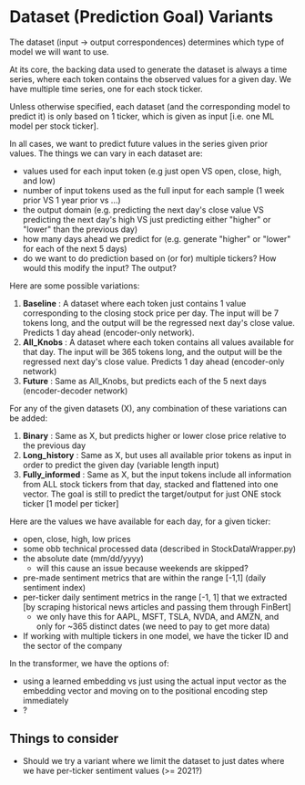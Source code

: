# Dataset (Prediction Goal) Variants
The dataset (input -> output correspondences) determines which type of model we will want to use.

At its core, the backing data used to generate the dataset is always a time series, where each token contains the observed values for a given day. We have multiple time series, one for each stock ticker.

Unless otherwise specified, each dataset (and the corresponding model to predict it) is only based on 1 ticker, which is given as input [i.e. one ML model per stock ticker].

In all cases, we want to predict future values in the series given prior values. The things we can vary in each dataset are:
- values used for each input token (e.g just open VS open, close, high, and low)
- number of input tokens used as the full input for each sample (1 week prior VS 1 year prior vs ...)
- the output domain (e.g. predicting the next day's close value VS predicting the next day's high VS just predicting either "higher" or "lower" than the previous day)
- how many days ahead we predict for (e.g. generate "higher" or "lower" for each of the next 5 days)
- do we want to do prediction based on (or for) multiple tickers? How would this modify the input? The output?

Here are some possible variations:

1. **Baseline** : A dataset where each token just contains 1 value corresponding to the closing stock price per day. The input will be 7 tokens long, and the output will be the regressed next day's close value. Predicts 1 day ahead (encoder-only network).
2. **All_Knobs** : A dataset where each token contains all values available for that day. The input will be 365 tokens long, and the output will be the regressed next day's close value. Predicts 1 day ahead (encoder-only network)
3. **Future** : Same as All_Knobs, but predicts each of the 5 next days (encoder-decoder network)

For any of the given datasets (X), any combination of these variations can be added:
1. **Binary** : Same as X, but predicts higher or lower close price relative to the previous day
2. **Long_history** : Same as X, but uses all available prior tokens as input in order to predict the given day (variable length input)
3. **Fully_informed** : Same as X, but the input tokens include all information from ALL stock tickers from that day, stacked and flattened into one vector. The goal is still to predict the target/output for just ONE stock ticker [1 model per ticker]

Here are the values we have available for each day, for a given ticker:
- open, close, high, low prices
- some obb technical processed data (described in StockDataWrapper.py)
- the absolute date (mm/dd/yyyy)
  - will this cause an issue because weekends are skipped?
- pre-made sentiment metrics that are within the range [-1,1] (daily sentiment index)
- per-ticker daily sentiment metrics in the range [-1, 1] that we extracted [by scraping historical news articles and passing them through FinBert]
  - we only have this for AAPL, MSFT, TSLA, NVDA, and AMZN, and only for ~365 distinct dates (we need to pay to get more data)
- If working with multiple tickers in one model, we have the ticker ID and the sector of the company

In the transformer, we have the options of:
- using a learned embedding vs just using the actual input vector as the embedding vector and moving on to the positional encoding step immediately
- ?


## Things to consider
- Should we try a variant where we limit the dataset to just dates where we have per-ticker sentiment values (>= 2021?)
